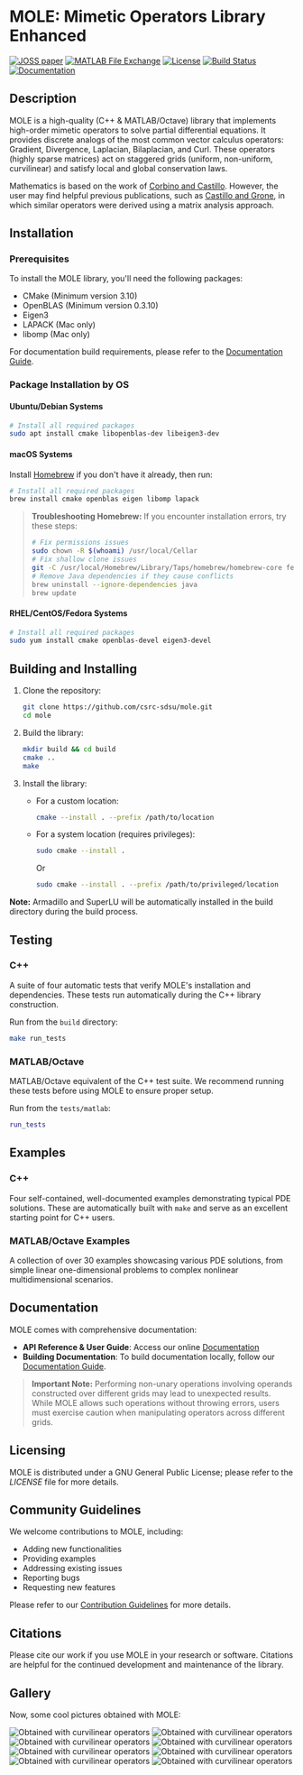 # MOLE: Mimetic Operators Library Enhanced

[![JOSS paper][joss-badge]][joss-link]
[![MATLAB File Exchange][matlab-badge]][matlab-link]
[![License][license-badge]][license-link]
[![Build Status][build-badge]][build-link]
[![Documentation][docs-badge]][docs-link]

## Description

MOLE is a high-quality (C++ & MATLAB/Octave) library that implements 
high-order mimetic operators to solve partial differential equations. 
It provides discrete analogs of the most common vector calculus operators: 
Gradient, Divergence, Laplacian, Bilaplacian, and Curl. These operators (highly sparse matrices) act 
on staggered grids (uniform, non-uniform, curvilinear) and satisfy local and 
global conservation laws.

Mathematics is based on the work of [Corbino and Castillo][corbino-paper]. 
However, the user may find helpful previous publications, such as [Castillo and Grone][castillo-paper],
in which similar operators were derived using a matrix analysis approach.

## Installation

### Prerequisites

To install the MOLE library, you'll need the following packages:

- CMake (Minimum version 3.10)
- OpenBLAS (Minimum version 0.3.10)
- Eigen3
- LAPACK (Mac only)
- libomp (Mac only)

For documentation build requirements, please refer to the [Documentation Guide][doc-guide].

### Package Installation by OS

#### Ubuntu/Debian Systems

```bash
# Install all required packages
sudo apt install cmake libopenblas-dev libeigen3-dev
```

#### macOS Systems

Install [Homebrew][homebrew] if you don't have it already, then run:

```bash
# Install all required packages
brew install cmake openblas eigen libomp lapack
```

> **Troubleshooting Homebrew:** If you encounter installation errors, try these steps:
> ```bash
> # Fix permissions issues
> sudo chown -R $(whoami) /usr/local/Cellar
> # Fix shallow clone issues
> git -C /usr/local/Homebrew/Library/Taps/homebrew/homebrew-core fetch --unshallow
> # Remove Java dependencies if they cause conflicts
> brew uninstall --ignore-dependencies java
> brew update
> ```

#### RHEL/CentOS/Fedora Systems

```bash
# Install all required packages
sudo yum install cmake openblas-devel eigen3-devel
```

## Building and Installing

1. Clone the repository:
   ```bash
   git clone https://github.com/csrc-sdsu/mole.git  
   cd mole  
   ```

2. Build the library:
   ```bash
   mkdir build && cd build  
   cmake ..
   make
   ```

3. Install the library:
   - For a custom location:
     ```bash
     cmake --install . --prefix /path/to/location
     ```
   - For a system location (requires privileges):
     ```bash
     sudo cmake --install .
     ```
     Or
     ```bash
     sudo cmake --install . --prefix /path/to/privileged/location
     ```

**Note:** Armadillo and SuperLU will be automatically installed in the build directory during the build process.

## Testing

### C++ 

A suite of four automatic tests that verify MOLE's installation and dependencies. These tests run automatically during the C++ library construction.

Run from the `build` directory:
```bash
make run_tests
```

### MATLAB/Octave 

MATLAB/Octave equivalent of the C++ test suite. We recommend running these tests before using MOLE to ensure proper setup.

Run from the `tests/matlab`:
```matlab
run_tests
```

## Examples

### C++ 

Four self-contained, well-documented examples demonstrating typical PDE solutions. These are automatically built with `make` and serve as an excellent starting point for C++ users.

### MATLAB/Octave Examples

A collection of over 30 examples showcasing various PDE solutions, from simple linear one-dimensional problems to complex nonlinear multidimensional scenarios.

## Documentation

MOLE comes with comprehensive documentation:

- **API Reference & User Guide**: Access our online [Documentation][docs-link]
- **Building Documentation**: To build documentation locally, follow our [Documentation Guide][doc-guide].

> **Important Note:** Performing non-unary operations involving operands constructed over different grids may lead to unexpected results. While MOLE allows such operations without throwing errors, users must exercise caution when manipulating operators across different grids.

## Licensing

MOLE is distributed under a GNU General Public License; please refer to the _LICENSE_ 
file for more details.

## Community Guidelines

We welcome contributions to MOLE, including:
- Adding new functionalities
- Providing examples
- Addressing existing issues
- Reporting bugs
- Requesting new features

Please refer to our [Contribution Guidelines][contrib-guide] for more details.

## Citations

Please cite our work if you use MOLE in your research or software. 
Citations are helpful for the continued development and maintenance of the library.

## Gallery

Now, some cool pictures obtained with MOLE:

![Obtained with curvilinear operators](doc/assets/img/4thOrder.png)
![Obtained with curvilinear operators](doc/assets/img/4thOrder2.png)
![Obtained with curvilinear operators](doc/assets/img/4thOrder3.png)
![Obtained with curvilinear operators](doc/assets/img/grid2.png)
![Obtained with curvilinear operators](doc/assets/img/grid.png)
![Obtained with curvilinear operators](doc/assets/img/WavyGrid.png)
![Obtained with curvilinear operators](doc/assets/img/wave2D.png)
![Obtained with curvilinear operators](doc/assets/img/burgers.png)

<!-- Link references -->

[joss-badge]: https://joss.theoj.org/papers/10.21105/joss.06288/status.svg
[joss-link]: https://doi.org/10.21105/joss.06288
[matlab-badge]: https://www.mathworks.com/matlabcentral/images/matlab-file-exchange.svg
[matlab-link]: https://www.mathworks.com/matlabcentral/fileexchange/124870-mole
[license-badge]: https://img.shields.io/badge/License-GPLv3-blue.svg
[license-link]: https://www.gnu.org/licenses/gpl-3.0
[build-badge]: https://img.shields.io/github/actions/workflow/status/csrc-sdsu/mole/cmake.yml?branch=master&label=Build
[build-link]: https://github.com/csrc-sdsu/mole/actions
[docs-badge]: https://img.shields.io/badge/docs-latest-brightgreen.svg
[docs-link]: https://csrc-sdsu.github.io/mole/build/html/
[corbino-paper]: https://doi.org/10.1016/j.cam.2019.06.042
[castillo-paper]: https://doi.org/10.1137/S0895479801398025
[doc-guide]: https://github.com/csrc-sdsu/mole/blob/master/doc/sphinx/README.md
[homebrew]: https://brew.sh/
[contrib-guide]: https://github.com/csrc-sdsu/mole/blob/master/CONTRIBUTING.md